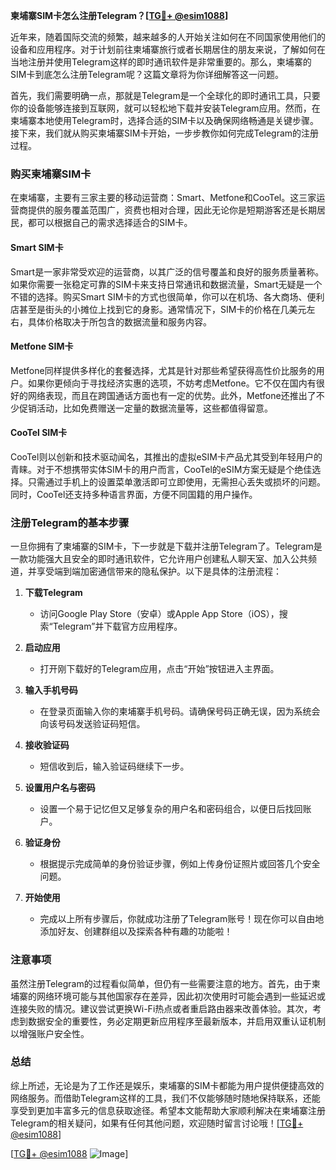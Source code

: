 **柬埔寨SIM卡怎么注册Telegram？[[TG💪+ @esim1088](https://t.me/s/esim1088)]**

近年来，随着国际交流的频繁，越来越多的人开始关注如何在不同国家使用他们的设备和应用程序。对于计划前往柬埔寨旅行或者长期居住的朋友来说，了解如何在当地注册并使用Telegram这样的即时通讯软件是非常重要的。那么，柬埔寨的SIM卡到底怎么注册Telegram呢？这篇文章将为你详细解答这一问题。

首先，我们需要明确一点，那就是Telegram是一个全球化的即时通讯工具，只要你的设备能够连接到互联网，就可以轻松地下载并安装Telegram应用。然而，在柬埔寨本地使用Telegram时，选择合适的SIM卡以及确保网络畅通是关键步骤。接下来，我们就从购买柬埔寨SIM卡开始，一步步教你如何完成Telegram的注册过程。

### 购买柬埔寨SIM卡

在柬埔寨，主要有三家主要的移动运营商：Smart、Metfone和CooTel。这三家运营商提供的服务覆盖范围广，资费也相对合理，因此无论你是短期游客还是长期居民，都可以根据自己的需求选择适合的SIM卡。

#### Smart SIM卡
Smart是一家非常受欢迎的运营商，以其广泛的信号覆盖和良好的服务质量著称。如果你需要一张稳定可靠的SIM卡来支持日常通讯和数据流量，Smart无疑是一个不错的选择。购买Smart SIM卡的方式也很简单，你可以在机场、各大商场、便利店甚至是街头的小摊位上找到它的身影。通常情况下，SIM卡的价格在几美元左右，具体价格取决于所包含的数据流量和服务内容。

#### Metfone SIM卡
Metfone同样提供多样化的套餐选择，尤其是针对那些希望获得高性价比服务的用户。如果你更倾向于寻找经济实惠的选项，不妨考虑Metfone。它不仅在国内有很好的网络表现，而且在跨国通话方面也有一定的优势。此外，Metfone还推出了不少促销活动，比如免费赠送一定量的数据流量等，这些都值得留意。

#### CooTel SIM卡
CooTel则以创新和技术驱动闻名，其推出的虚拟eSIM卡产品尤其受到年轻用户的青睐。对于不想携带实体SIM卡的用户而言，CooTel的eSIM方案无疑是个绝佳选择。只需通过手机上的设置菜单激活即可立即使用，无需担心丢失或损坏的问题。同时，CooTel还支持多种语言界面，方便不同国籍的用户操作。

### 注册Telegram的基本步骤

一旦你拥有了柬埔寨的SIM卡，下一步就是下载并注册Telegram了。Telegram是一款功能强大且安全的即时通讯软件，它允许用户创建私人聊天室、加入公共频道，并享受端到端加密通信带来的隐私保护。以下是具体的注册流程：

1. **下载Telegram**
   - 访问Google Play Store（安卓）或Apple App Store（iOS），搜索“Telegram”并下载官方应用程序。
   
2. **启动应用**
   - 打开刚下载好的Telegram应用，点击“开始”按钮进入主界面。

3. **输入手机号码**
   - 在登录页面输入你的柬埔寨手机号码。请确保号码正确无误，因为系统会向该号码发送验证码短信。

4. **接收验证码**
   - 短信收到后，输入验证码继续下一步。

5. **设置用户名与密码**
   - 设置一个易于记忆但又足够复杂的用户名和密码组合，以便日后找回账户。

6. **验证身份**
   - 根据提示完成简单的身份验证步骤，例如上传身份证照片或回答几个安全问题。

7. **开始使用**
   - 完成以上所有步骤后，你就成功注册了Telegram账号！现在你可以自由地添加好友、创建群组以及探索各种有趣的功能啦！

### 注意事项

虽然注册Telegram的过程看似简单，但仍有一些需要注意的地方。首先，由于柬埔寨的网络环境可能与其他国家存在差异，因此初次使用时可能会遇到一些延迟或连接失败的情况。建议尝试更换Wi-Fi热点或者重启路由器来改善体验。其次，考虑到数据安全的重要性，务必定期更新应用程序至最新版本，并启用双重认证机制以增强账户安全性。

### 总结

综上所述，无论是为了工作还是娱乐，柬埔寨的SIM卡都能为用户提供便捷高效的网络服务。而借助Telegram这样的工具，我们不仅能够随时随地保持联系，还能享受到更加丰富多元的信息获取途径。希望本文能帮助大家顺利解决在柬埔寨注册Telegram的相关疑问，如果有任何其他问题，欢迎随时留言讨论哦！[[TG💪+ @esim1088](https://t.me/s/esim1088)]

[[TG💪+ @esim1088](https://t.me/s/esim1088) ![Image](https://i.postimg.cc/4NQfJmqS/Snipaste-2025-05-13-00-14-12.png)]